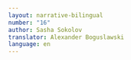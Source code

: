 ```yaml
---
layout: narrative-bilingual
number: "16"
author: Sasha Sokolov
translator: Alexander Boguslawski
language: en
---
```

